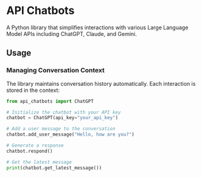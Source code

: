 # API Chatbots
A Python library that simplifies interactions with various Large Language Model APIs including ChatGPT, Claude, and Gemini.

## Usage
### Managing Conversation Context
The library maintains conversation history automatically. Each interaction is stored in the context:

```python
from api_chatbots import ChatGPT

# Initialize the chatbot with your API key
chatbot = ChatGPT(api_key="your_api_key")

# Add a user message to the conversation
chatbot.add_user_message("Hello, how are you?")

# Generate a response
chatbot.respond()

# Get the latest message
print(chatbot.get_latest_message())
```